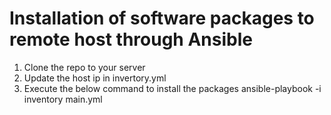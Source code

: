 # Installation of software packages to remote host through Ansible

1. Clone the repo to your server
2. Update the host ip in invertory.yml
3. Execute the below command to install the packages
    ansible-playbook -i inventory main.yml
